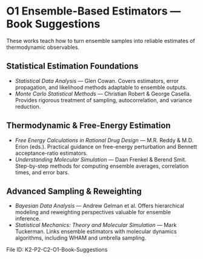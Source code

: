 # O1 Ensemble-Based Estimators — Book Suggestions

These works teach how to turn ensemble samples into reliable estimates of thermodynamic observables.

## Statistical Estimation Foundations
- *Statistical Data Analysis* — Glen Cowan. Covers estimators, error propagation, and likelihood methods adaptable to ensemble outputs.
- *Monte Carlo Statistical Methods* — Christian Robert & George Casella. Provides rigorous treatment of sampling, autocorrelation, and variance reduction.

## Thermodynamic & Free-Energy Estimation
- *Free Energy Calculations in Rational Drug Design* — M.R. Reddy & M.D. Erion (eds.). Practical guidance on free-energy perturbation and Bennett acceptance-ratio estimators.
- *Understanding Molecular Simulation* — Daan Frenkel & Berend Smit. Step-by-step methods for computing ensemble averages, correlation times, and error bars.

## Advanced Sampling & Reweighting
- *Bayesian Data Analysis* — Andrew Gelman et al. Offers hierarchical modeling and reweighting perspectives valuable for ensemble inference.
- *Statistical Mechanics: Theory and Molecular Simulation* — Mark Tuckerman. Links ensemble estimators with molecular dynamics algorithms, including WHAM and umbrella sampling.

File ID: K2-P2-C2-O1-Book-Suggestions
